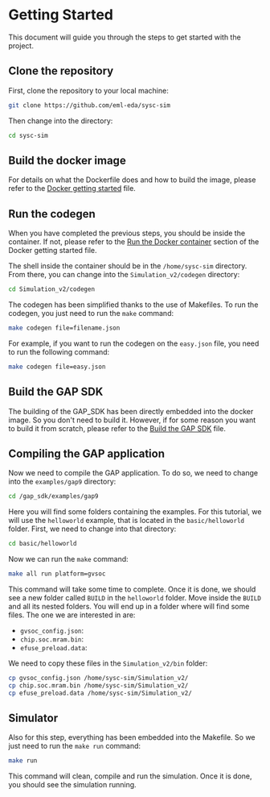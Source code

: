 # Getting Started

This document will guide you through the steps to get started with the project.

## Clone the repository

First, clone the repository to your local machine:

```bash
git clone https://github.com/eml-eda/sysc-sim
```

Then change into the directory:

```bash
cd sysc-sim
```

## Build the docker image

For details on what the Dockerfile does and how to build the image, please refer to the [Docker getting started](docker.md) file.


## Run the codegen

When you have completed the previous steps, you should be inside the container. If not, please refer to the [Run the Docker container](docker.md#run-the-docker-container) section of the Docker getting started file.

The shell inside the container should be in the `/home/sysc-sim` directory. From there, you can change into the `Simulation_v2/codegen` directory:

```bash
cd Simulation_v2/codegen
```

The codegen has been simplified thanks to the use of Makefiles. To run the codegen, you just need to run the `make` command:

```bash
make codegen file=filename.json
```

For example, if you want to run the codegen on the `easy.json` file, you need to run the following command:

```bash
make codegen file=easy.json
```

## Build the GAP SDK

The building of the GAP_SDK has been directly embedded into the docker image. So you don't need to build it. However, if for some reason you want to build it from scratch, please refer to the [Build the GAP SDK](build-gap-sdk.md) file.

## Compiling the GAP application

Now we need to compile the GAP application. To do so, we need to change into the `examples/gap9` directory:

```bash
cd /gap_sdk/examples/gap9
```

Here you will find some folders containing the examples. For this tutorial, we will use the `helloworld` example, that is located in the `basic/helloworld` folder. First, we need to change into that directory:

```bash
cd basic/helloworld
```

Now we can run the `make` command:

```bash
make all run platform=gvsoc
```

This command will take some time to complete. Once it is done, we should see a new folder called `BUILD` in the `helloworld` folder. Move inside the `BUILD` and all its nested folders. You will end up in a folder where will find some files. The one we are interested in are:

- `gvsoc_config.json`:
- `chip.soc.mram.bin`:
- `efuse_preload.data`: 

We need to copy these files in the `Simulation_v2/bin` folder:

```bash
cp gvsoc_config.json /home/sysc-sim/Simulation_v2/
cp chip.soc.mram.bin /home/sysc-sim/Simulation_v2/
cp efuse_preload.data /home/sysc-sim/Simulation_v2/
```

## Simulator

Also for this step, everything has been embedded into the Makefile. So we just need to run the `make run` command:

```bash
make run
```

This command will clean, compile and run the simulation. Once it is done, you should see the simulation running.
